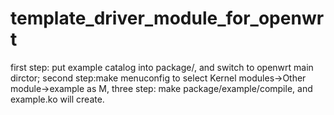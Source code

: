template_driver_module_for_openwrt
==================================

first step: put example catalog into package/, and switch to openwrt main dirctor;
second step:make menuconfig to select  Kernel modules->Other module->example as M, 
three step: make package/example/compile, and example.ko will create.
